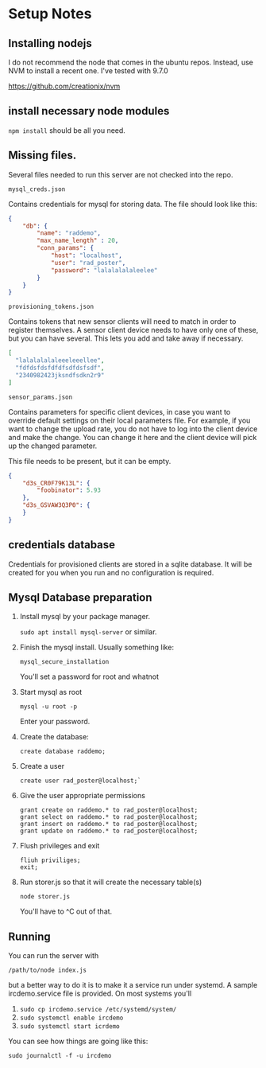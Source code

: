 # Setup Notes

## Installing nodejs

I do not recommend the node that comes in the ubuntu repos.
Instead, use NVM to install a recent one. I've tested with 9.7.0

https://github.com/creationix/nvm

## install necessary node modules

`npm install` should be all you need.

## Missing files.

Several files needed to run this server are not checked into the repo.

`mysql_creds.json`

Contains credentials for mysql for storing data. The file should look like this:

```json
{
    "db": {
        "name": "raddemo",
        "max_name_length" : 20,
        "conn_params": {
            "host": "localhost",
            "user": "rad_poster",
            "password": "lalalalalaleelee"
        }
    }
}
```

`provisioning_tokens.json`

Contains tokens that new sensor clients will need to match in order 
to register themselves. A sensor client device needs to have only one
of these, but you can have several. This lets you add and take away
if necessary.

```json
[
  "lalalalalaleeeleeellee",
  "fdfdsfdsfdfdfsdfdsfsdf",
  "2340982423jksndfsdkn2r9"
]
```

`sensor_params.json`

Contains parameters for specific client devices, in case you want to 
override default settings on their local parameters file. For example,
if you want to change the upload rate, you do not have to log into the 
client device and make the change. You can change it here and the client
device will pick up the changed parameter.

This file needs to be present, but it can be empty.

```json
{
    "d3s_CR0F79K13L": {
        "foobinator": 5.93
    },
    "d3s_GSVAW3Q3P0": {
    }
}
```

## credentials database

Credentials for provisioned clients are stored in a sqlite 
database. It will be created for you when you run and no 
configuration is required.

## Mysql Database preparation

1. Install mysql by your package manager.

   `sudo apt install mysql-server` or similar.

2. Finish the mysql install. Usually something like:

   `mysql_secure_installation`

   You'll set a password for root and whatnot

3. Start mysql as root

   `mysql -u root -p`

   Enter your password.


4. Create the database:

   ```mysql
   create database raddemo;
   ```

5. Create a user

   ```mysql
   create user rad_poster@localhost;`
   ```

6. Give the user appropriate permissions

   ```mysql
   grant create on raddemo.* to rad_poster@localhost;
   grant select on raddemo.* to rad_poster@localhost;
   grant insert on raddemo.* to rad_poster@localhost;
   grant update on raddemo.* to rad_poster@localhost;
   ```

7. Flush privileges and exit

   ```mysql
   fliuh priviliges;
   exit;
   ```

8. Run storer.js so that it will create the necessary
   table(s)

   `node storer.js`

   You'll have to ^C out of that.


## Running

You can run the server with 

`/path/to/node index.js`

but a better way to do it is to make it a service run under 
systemd. A sample ircdemo.service file is provided. On most 
systems you'll

1. `sudo cp ircdemo.service /etc/systemd/system/`
2. `sudo systemctl enable ircdemo`
3. `sudo systemctl start icrdemo`

You can see how things are going like this:

`sudo journalctl -f -u ircdemo`


